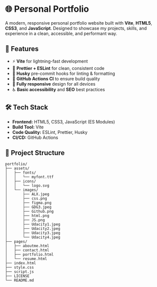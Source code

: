 # 🌐 Personal Portfolio

A modern, responsive personal portfolio website built with **Vite**, **HTML5**, **CSS3**, and **JavaScript**. Designed to showcase my projects, skills, and experience in a clean, accessible, and performant way.

## 🚀 Features

- ⚡ **Vite** for lightning-fast development
- 🎨 **Prettier + ESLint** for clean, consistent code
- 🧩 **Husky** pre-commit hooks for linting & formatting
- 🤖 **GitHub Actions CI** to ensure build quality
- 📱 **Fully responsive** design for all devices
- ♿ **Basic accessibility** and **SEO** best practices

## 🛠️ Tech Stack

- **Frontend:** HTML5, CSS3, JavaScript (ES Modules)
- **Build Tool:** Vite
- **Code Quality:** ESLint, Prettier, Husky
- **CI/CD:** GitHub Actions

## 📁 Project Structure

```
portfolio/
├── assets/
│   ├── fonts/
│   │   └── myfont.ttf
│   ├── icons/
│   │   └── logo.svg
│   └── images/
│       ├── ALX.jpeg
│       ├── css.png
│       ├── figma.png
│       ├── GDG3.jpeg
│       ├── Github.png
│       ├── html.png
│       ├── JS.png
│       ├── Udacity1.jpeg
│       ├── Udacity2.jpeg
│       ├── Udacity3.jpeg
│       └── Udacity4.jpeg
├── pages/
│   ├── aboutme.html
│   ├── contact.html
│   ├── portfolio.html
│   └── resume.html
├── index.html
├── style.css
├── script.js
├── LICENSE
└── README.md